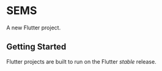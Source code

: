 # SEMS

A new Flutter project.

## Getting Started

Flutter projects are built to run on the Flutter _stable_ release.
